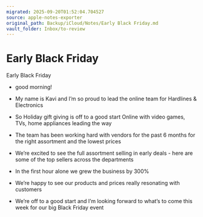 ```yaml
---
migrated: 2025-09-20T01:52:04.704527
source: apple-notes-exporter
original_path: Backup/iCloud/Notes/Early Black Friday.md
vault_folder: Inbox/to-review
---
```

# Early Black Friday

Early Black Friday
- good morning!
- My name is Kavi and I’m so proud to lead the online team for Hardlines & Electronics 

- So Holiday gift giving is off to a good start Online with video games, TVs, home appliances leading the way

- The team has been working hard with vendors for the past 6 months for the right assortment and the lowest prices 

- We’re excited to see the full assortment selling in early deals - here are some of the top sellers across the departments 

- In the first hour alone we grew the business by 300% 

- We’re happy to see our products and prices really resonating with customers

- We’re off to a good start and I’m looking forward to what’s to come this week for our big Black Friday event 

